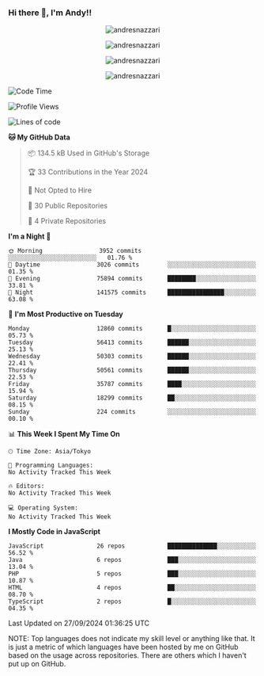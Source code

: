 ### Hi there 👋, I'm Andy!!

<p align="center" >
  <img src="https://github-profile-trophy.vercel.app/?username=AndresNazzari&theme=dracula&column=-1" alt="andresnazzari"/>
</p>

<p align="center">
  <img  src="https://github-readme-stats.vercel.app/api?username=AndresNazzari&count_private=true&show_icons=true&theme=dracula" alt="andresnazzari"/>
</p>
<p align="center">
  <img  src="https://github-readme-stats.vercel.app/api/top-langs/?username=AndresNazzari&layout=compact" alt="andresnazzari"/>
</p>
<p align="center" >
  <img src="https://github-readme-stats.vercel.app/api/wakatime?username=AndresNazzari" alt="andresnazzari"/>
</p>

<!--START_SECTION:waka-->
![Code Time](http://img.shields.io/badge/Code%20Time-966%20hrs%209%20mins-blue)

![Profile Views](http://img.shields.io/badge/Profile%20Views-0-blue)

![Lines of code](https://img.shields.io/badge/From%20Hello%20World%20I%27ve%20Written-45.6%20million%20lines%20of%20code-blue)

**🐱 My GitHub Data** 

> 📦 134.5 kB Used in GitHub's Storage 
 > 
> 🏆 33 Contributions in the Year 2024
 > 
> 🚫 Not Opted to Hire
 > 
> 📜 30 Public Repositories 
 > 
> 🔑 4 Private Repositories 
 > 
**I'm a Night 🦉** 

```text
🌞 Morning                3952 commits        ░░░░░░░░░░░░░░░░░░░░░░░░░   01.76 % 
🌆 Daytime                3026 commits        ░░░░░░░░░░░░░░░░░░░░░░░░░   01.35 % 
🌃 Evening                75894 commits       ████████░░░░░░░░░░░░░░░░░   33.81 % 
🌙 Night                  141575 commits      ████████████████░░░░░░░░░   63.08 % 
```
📅 **I'm Most Productive on Tuesday** 

```text
Monday                   12860 commits       █░░░░░░░░░░░░░░░░░░░░░░░░   05.73 % 
Tuesday                  56413 commits       ██████░░░░░░░░░░░░░░░░░░░   25.13 % 
Wednesday                50303 commits       ██████░░░░░░░░░░░░░░░░░░░   22.41 % 
Thursday                 50561 commits       ██████░░░░░░░░░░░░░░░░░░░   22.53 % 
Friday                   35787 commits       ████░░░░░░░░░░░░░░░░░░░░░   15.94 % 
Saturday                 18299 commits       ██░░░░░░░░░░░░░░░░░░░░░░░   08.15 % 
Sunday                   224 commits         ░░░░░░░░░░░░░░░░░░░░░░░░░   00.10 % 
```


📊 **This Week I Spent My Time On** 

```text
🕑︎ Time Zone: Asia/Tokyo

💬 Programming Languages: 
No Activity Tracked This Week

🔥 Editors: 
No Activity Tracked This Week

💻 Operating System: 
No Activity Tracked This Week
```

**I Mostly Code in JavaScript** 

```text
JavaScript               26 repos            ██████████████░░░░░░░░░░░   56.52 % 
Java                     6 repos             ███░░░░░░░░░░░░░░░░░░░░░░   13.04 % 
PHP                      5 repos             ███░░░░░░░░░░░░░░░░░░░░░░   10.87 % 
HTML                     4 repos             ██░░░░░░░░░░░░░░░░░░░░░░░   08.70 % 
TypeScript               2 repos             █░░░░░░░░░░░░░░░░░░░░░░░░   04.35 % 
```




 Last Updated on 27/09/2024 01:36:25 UTC
<!--END_SECTION:waka-->

NOTE: Top languages does not indicate my skill level or anything like that. It is just a metric of which languages have been hosted by me on GitHub based on the usage across repositories. There are others which I haven't put up on GitHub.

<!-- Here are some ideas to get you started:

-   🔭 I’m currently working on ...
-   🌱 I’m currently learning ...
-   👯 I’m looking to collaborate on ...
-   🤔 I’m looking for help with ...
-   💬 Ask me about ...
-   📫 How to reach me: ...
-   😄 Pronouns: ...
-   ⚡ Fun fact: ... -->
